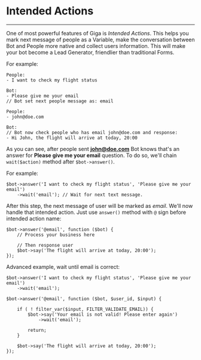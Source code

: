 # Intended Actions
---
One of most powerful features of Giga is *Intended Actions*. This helps you mark next message of people as a Variable, make the conversation between Bot and People more native and collect users information. This will make your bot become a Lead Generator, friendlier than traditional Forms.

For example:

```
People:
- I want to check my flight status

Bot:
- Please give me your email
// Bot set next people message as: email

People:
- john@doe.com

Bot:
// Bot now check people who has email john@doe.com and response:
- Hi John, the flight will arrive at today, 20:00
```

As you can see, after people sent **john@doe.com** Bot knows that's an answer for **Please give me your email** question. To do so, we'll chain `wait($action)` method after `$bot->answer()`.

For example:

```
$bot->answer('I want to check my flight status', 'Please give me your email')
	->wait('email'); // Wait for next text message.
```

After this step, the next message of user will be marked as *email*. We'll now handle that intended action. Just use `answer()` method with `@` sign before intended action name:

```
$bot->answer('@email', function ($bot) {
	// Process your business here
	
	// Then response user
	$bot->say('The flight will arrive at today, 20:00');
});
```

Advanced example, wait until email is correct:

```
$bot->answer('I want to check my flight status', 'Please give me your email')
	->wait('email');

$bot->answer('@email', function ($bot, $user_id, $input) {
   
  	if ( ! filter_var($input, FILTER_VALIDATE_EMAIL)) {
		$bot->say('Your email is not valid! Please enter again')
			->wait('email');

		return;
	}

	$bot->say('The flight will arrive at today, 20:00');
});
```